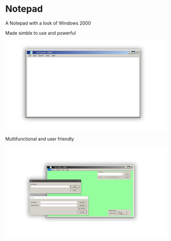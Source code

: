 # Notepad
<p>A Notepad with a look of Windows 2000</p>
<p>Made simble to use and powerful </p>

![](Notepad2000.jpg)
<br>
<p>Multifunctional and user friendly </p>

![](img/Notepad2000ShowFuctions.jpg)
